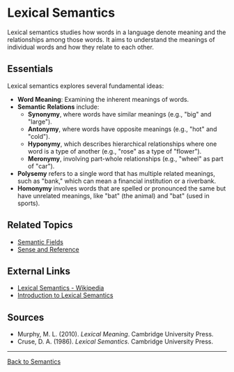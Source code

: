 # Lexical Semantics

Lexical semantics studies how words in a language denote meaning and the relationships among those words. It aims to understand the meanings of individual words and how they relate to each other.

## Essentials

Lexical semantics explores several fundamental ideas:

- **Word Meaning**: Examining the inherent meanings of words.
- **Semantic Relations** include:
  - **Synonymy**, where words have similar meanings (e.g., "big" and "large").
  - **Antonymy**, where words have opposite meanings (e.g., "hot" and "cold").
  - **Hyponymy**, which describes hierarchical relationships where one word is a type of another (e.g., "rose" as a type of "flower").
  - **Meronymy**, involving part-whole relationships (e.g., "wheel" as part of "car").
- **Polysemy** refers to a single word that has multiple related meanings, such as "bank," which can mean a financial institution or a riverbank.
- **Homonymy** involves words that are spelled or pronounced the same but have unrelated meanings, like "bat" (the animal) and "bat" (used in sports).


## Related Topics

- [Semantic Fields](../Advanced/Semantic-Fields.md)
- [Sense and Reference](Sense-and-Reference.md)

## External Links

- [Lexical Semantics - Wikipedia](https://en.wikipedia.org/wiki/Lexical_semantics)
- [Introduction to Lexical Semantics](https://www.sciencedirect.com/topics/computer-science/lexical-semantics)

## Sources

- Murphy, M. L. (2010). *Lexical Meaning*. Cambridge University Press.
- Cruse, D. A. (1986). *Lexical Semantics*. Cambridge University Press.

---

[Back to Semantics](../README.md)
